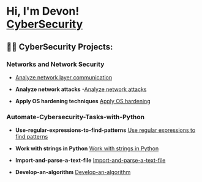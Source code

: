 <h1>Hi, I'm Devon! <br/><a href="https://github.com/BluuChipp/DevonCyberAnalyst-/edit/main/README.md">CyberSecurity</a> 
<h2>👨‍💻 CyberSecurity Projects:</h2>

### Networks and Network Security

  - [Analyze network layer communication](https://github.com/BluuChipp/-Analyze-network-layer-communication.git)

- <b>Analyze network attacks</b>
  -[Analyze network attacks](https://github.com/BluuChipp/Analyze-network-attacks.git)

- <b>Apply OS hardening techniques</b>
  [Apply OS hardening](https://github.com/BluuChipp/Analyze-network-attacks.git)

### Automate-Cybersecurity-Tasks-with-Python

- <b>Use-regular-expressions-to-find-patterns</b>
  [Use regular expressions to find patterns](https://github.com/BluuChipp/Use-regular-expressions-to-find-patterns.git)
  
- <b>Work with strings in Python</b>
  [Work with strings in Python](https://github.com/BluuChipp/Work-with-strings-in-Python.git)
  
- <b>Import-and-parse-a-text-file</b>
  [Import-and-parse-a-text-file](https://github.com/BluuChipp/Import-and-parse-a-text-file.git)

- <b>Develop-an-algorithm</b>
  [Develop-an-algorithm](https://github.com/BluuChipp/Develop-an-algorithm.git)
